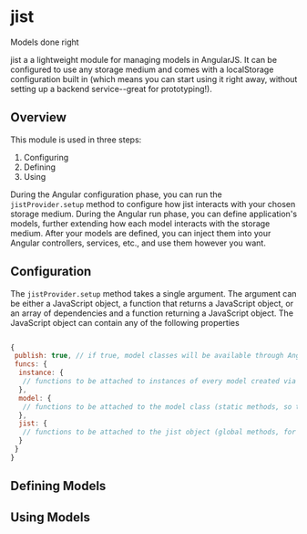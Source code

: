 jist
====

Models done right


jist a a lightweight module for managing models in AngularJS.  It can be configured to use any storage medium and comes with a localStorage configuration built in (which means you can start using it right away, without setting up a backend service--great for prototyping!).


## Overview
This module is used in three steps:
 1. Configuring
 2. Defining
 3. Using

During the Angular configuration phase, you can run the `jistProvider.setup` method to configure how jist interacts with your chosen storage medium.  During the Angular run phase, you can define application's models, further extending how each model interacts with the storage medium.  After your models are defined, you can inject them into your Angular controllers, services, etc., and use them however you want.

## Configuration
The `jistProvider.setup` method takes a single argument.  The argument can be either a JavaScript object, a function that returns a JavaScript object, or an array of dependencies and a function returning a JavaScript object.  The JavaScript object can contain any of the following properties

```javascript

{
 publish: true, // if true, model classes will be available through Angular as an injectable dependency
 funcs: {
  instance: {
   // functions to be attached to instances of every model created via jist
  },
  model: {
   // functions to be attached to the model class (static methods, so to speak)
  },
  jist: {
   // functions to be attached to the jist object (global methods, for example, to clear the storage medium of all models
  }
 }
}

```

## Defining Models


## Using Models
